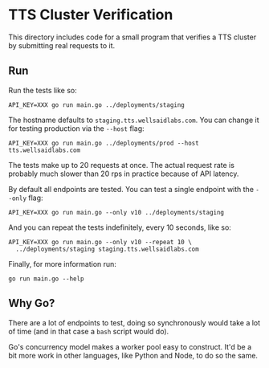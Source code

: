 # TTS Cluster Verification

This directory includes code for a small program that verifies a TTS cluster
by submitting real requests to it.

## Run

Run the tests like so:

```
API_KEY=XXX go run main.go ../deployments/staging
```

The hostname defaults to `staging.tts.wellsaidlabs.com`. You can change it
for testing production via the `--host` flag:

```
API_KEY=XXX go run main.go ../deployments/prod --host tts.wellsaidlabs.com
```

The tests make up to 20 requests at once. The actual request rate is probably
much slower than 20 rps in practice because of API latency.

By default all endpoints are tested. You can test a single endpoint
with the `--only` flag:

```
API_KEY=XXX go run main.go --only v10 ../deployments/staging
```

And you can repeat the tests indefinitely, every 10 seconds, like so:

```
API_KEY=XXX go run main.go --only v10 --repeat 10 \
  ../deployments/staging staging.tts.wellsaidlabs.com
```

Finally, for more information run:

```
go run main.go --help
```

## Why Go?

There are a lot of endpoints to test, doing so synchronously would take a lot
of time (and in that case a `bash` script would do).

Go's concurrency model makes a worker pool easy to construct. It'd be a bit
more work in other languages, like Python and Node, to do so the same.

